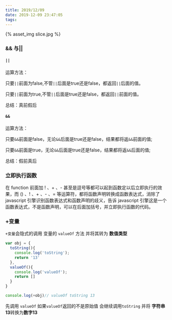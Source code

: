 ```yaml
---
title: 2019/12/09
date: 2019-12-09 23:47:05
tags:
---
```

{% asset_img slice.jpg %}

### && 与||

#### `||`

运算方法：

   只要`||`前面为false,不管`||`后面是true还是false，都返回`||`后面的值。

   只要`||`前面为true,不管`||`后面是true还是false，都返回`||`前面的值。

总结：真前假后

#### `&&`

运算方法：

   只要`&&`前面是false，无论`&&`后面是true还是false，结果都将返`&&`前面的值;

   只要`&&`前面是true，无论`&&`后面是true还是false，结果都将返`&&`后面的值;

总结：假前真后

### 立即执行函数

在 function 前面加 ! 、+ 、- 甚至是逗号等都可以起到函数定以后立即执行的效果，而 () 、! 、+ 、- 、= 等运算符，都将函数声明转换成函数表达式，消除了 javascript 引擎识别函数表达式和函数声明的歧义，告诉 javascript 引擎这是一个函数表达式，不是函数声明，可以在后面加括号，并立即执行函数的代码。

### +变量

`+变量`会隐式的调用 变量的 `valueOf` 方法 并将其转为 **数值类型**

```js
var obj = {
  toString(){
    console.log('toString');
    return '13'
  },
  valueOf(){
    console.log('valueOf');
    return []
  }
}

console.log(+obj)// valueOf toString 13
```

先调用 `valueOf` 如果`valueOf`返回的不是原始值 会继续调用`toString` 并将 **字符串13**转换为**数字13**
